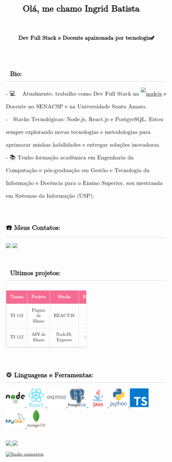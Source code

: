 <body style="font-family: math, sans-serif">
<h1 align="center">Olá, me chamo Ingrid Batista 👩🏻‍💻</h1>
<br/>
<p style="font-size: 18px; line-height: 40px;" align="center"><b>Dev Full Stack e Docente apaixonada por tecnologia💕</b></p>

<br/><br/>
<h2 align="left" style="border-bottom: solid 1px #0000002b; padding-bottom: 10px">📑 Bio:</h2>
<p align="left" style="font-size: 18px; line-height: 40px;">
- 💻👩🏻‍🏫 Atualmente, trabalho como Dev Full Stack na 
    <a href="https://www.gedanken.com.br/produtos/g-certifica/" target="_blank"><img src="https://lh3.googleusercontent.com/pw/AP1GczN0YkgpgErwYlmnvx8Iw8nEiiZzXBCtxrQ5qALnb1EXUJwNPIegQ65DIBIfzOtH0oqQ1DJRGUvFqPqCUXpwKOnLEqIE1nrRKG57KJDzDckzyn83Pdk4E0GPL3Z4pXWrr6vbxqStIv8y0yKj15dsR-wtpQ=w665-h150-s-no-gm?authuser=0" alt="nodejs" width="100" height="25"/></a>
    e Docente no SENACSP e na Universidade Santo Amaro.
<br/>
- 🚀 Stacks Tecnológicas: Node.js, React.js e PostgreSQL. Estou sempre explorando novas tecnologias e metodologias para aprimorar minhas habilidades e entregar soluções inovadoras.
<br/>
- 📚 Tenho formação acadêmica em Engenharia da Computação e pós-graduação em Gestão e Tecnologia da Informação e Docência para o Ensino Superior, sou mestranda em Sistemas da Informação (USP).
</p>

<br/>
<h2 align="left" style="border-bottom: solid 1px #0000002b; padding-bottom: 10px">☎️ Meus Contatos: </h2>
<p align="left">
<a href="https://www.linkedin.com/in/ibconceicao/" target="_blank"><img loading="lazy" src="https://img.shields.io/badge/-LinkedIn-%230077B5?style=for-the-badge&logo=linkedin&logoColor=white" target="_blank"></a>
<a href="mailto:ingrid.pacheco2015@gmail.com" target="_blank"><img loading="lazy" src="https://img.shields.io/badge/Gmail-D14836?style=for-the-badge&logo=gmail&logoColor=white" target="_blank"></a>
</p>

<br/>
<h2 align="left" style="border-bottom: solid 1px #0000002b; padding-bottom: 10px">🚧 Ultimos projetos:</h2>
<!-- <p align="left">
📍 <a href="https://github.com/ProfaIngrid/api-filmes.git" target="_blank">TI112: Página de filmes</a> 📍
</p>
<p align="left">
📍 <a href="https://github.com/seu_usuario/otimizacao_postgresql" target="_blank">T112: API de filmes</a> 📍
</p> -->
<table style="
    width: 50%;
    border-collapse: collapse;
    margin: 30px 0;
    box-shadow: 0 2px 5px rgba(0,0,0,0.1);"
>
    <thead>
        <tr>
            <th style="border: 1px solid #ddd;
            padding: 12px;
            text-align: center;   
            background-color: #f66b91;
            color: white;">Turma</th>
            <th style="border: 1px solid #ddd;
            padding: 12px;
            text-align: center;   
            background-color: #f66b91;
            color: white;">Projeto</th>
            <th style="border: 1px solid #ddd;
            padding: 12px;
            text-align: center;   
            background-color: #f66b91;
            color: white;">Stacks</th>
            <th style="border: 1px solid #ddd;
            padding: 12px;
            text-align: center;   
            background-color: #f66b91;
            color: white;" >Repositório</th>
        </tr>
    </thead>
    <tbody>
        <tr>
            <td style="border: 1px solid #ddd;
            padding: 12px;
            text-align: center;">TI 112</td>
            <td style="border: 1px solid #ddd;
            padding: 12px;
            text-align: center;">Página de filmes</td>
            <td style="border: 1px solid #ddd;
            padding: 12px;
            text-align: center;">REACTJS</td>
            <td style="border: 1px solid #ddd;
            padding: 12px;
            text-align: center;"><a href="https://github.com/ProfaIngrid/pagina-filmes" target="_blank" style="color: #f66b91; text-decoration: none;">pagina-filmes</a></td>
        </tr>
        <tr>
            <td style="border: 1px solid #ddd;
            padding: 12px;
            text-align: center;">
                TI 112
            </td>
            <td style="border: 1px solid #ddd;
            padding: 12px;
            text-align: center;">
                API de filmes
            </td>
            <td style="border: 1px solid #ddd;
            padding: 12px;
            text-align: center;">
                NodeJS, Express
            </td>
            <td style="border: 1px solid #ddd;
            padding: 12px;
            text-align: center;"><a 
                href="https://github.com/ProfaIngrid/pagina-filmes" 
            target="_blank" style="color: #f66b91; text-decoration: none;">
                api-filmes
            </a></td>
        </tr>
    </tbody>
</table>

<br/>
<h2 align="left" style="border-bottom: solid 1px #0000002b; padding-bottom: 10px;">⚙️ Linguagens e Ferramentas:</h2>
<div>
    <a href="https://nodejs.org/" target="_blank">
        <img src="https://raw.githubusercontent.com/devicons/devicon/master/icons/nodejs/nodejs-original-wordmark.svg" alt="nodejs" width="60" height="60"/>
    </a>
    <a href="https://reactjs.org/" target="_blank">
        <img src="https://raw.githubusercontent.com/devicons/devicon/master/icons/react/react-original-wordmark.svg" alt="react" width="60" height="60"/>
    </a>
    <a href="https://expressjs.com/" target="_blank">
        <img src="https://raw.githubusercontent.com/devicons/devicon/master/icons/express/express-original-wordmark.svg" alt="express" width="60" height="60"/>
    </a>
    <a href="https://www.postgresql.org/" target="_blank">
        <img src="https://raw.githubusercontent.com/devicons/devicon/master/icons/postgresql/postgresql-original-wordmark.svg" alt="postgresql" width="60" height="60"/>
    </a>
    <a href="https://www.java.com/" target="_blank">
        <img src="https://raw.githubusercontent.com/devicons/devicon/master/icons/java/java-original-wordmark.svg" alt="java" width="60" height="60"/>
    </a>
    <a href="https://www.python.org/" target="_blank">
        <img src="https://raw.githubusercontent.com/devicons/devicon/master/icons/python/python-original-wordmark.svg" alt="python" width="60" height="60"/>
    </a>
    <a href="https://www.typescriptlang.org/" target="_blank">
        <img src="https://raw.githubusercontent.com/devicons/devicon/master/icons/typescript/typescript-original.svg" alt="typescript" width="60" height="60"/>
    </a>
    <a href="https://www.mysql.com/" target="_blank">
        <img src="https://raw.githubusercontent.com/devicons/devicon/master/icons/mysql/mysql-original-wordmark.svg" alt="mysql" width="60" height="60"/>
    </a>
    <a href="https://www.mongodb.com/" target="_blank">
        <img src="https://raw.githubusercontent.com/devicons/devicon/master/icons/mongodb/mongodb-original-wordmark.svg" alt="mongodb" width="60" height="60"/>
    </a>
</div>
<br/>
<br/>
<div>
    <a href="https://github.com/ProfaIngrid">
    <img loading="lazy" height="180em" src="https://github-readme-stats.vercel.app/api/top-langs/?username=ProfaIngrid&layout=compact&langs_count=7&theme=dracula"/>
    <img loading="lazy" height="180em" src="https://github-readme-stats.vercel.app/api?username=ProfaIngrid&show_icons=true&theme=dracula&include_all_commits=true&count_private=true"/>
</div>


![Snake animation](https://github.com/ProfaIngrid/ProfaIngrid/blob/output/github-contribution-grid-snake.svg)


</body>
